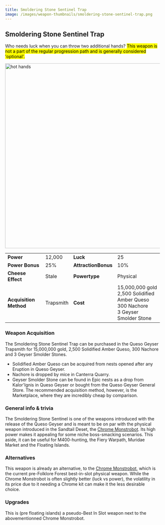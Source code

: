 ```yaml
---
title: Smoldering Stone Sentinel Trap
image: /images/weapon-thumbnails/smoldering-stone-sentinel-trap.png
---
```


## Smoldering Stone Sentinel Trap

Who needs luck when you can throw two additional hands?
<mark> This weapon is not a part of the regular progression path and is generally considered 'optional'.</mark>

<img src="/assets/images/weapons/ssst.png" alt="hot hands" width="600">

|                        |           |                     |                                                                                                |
| ---------------------- | --------- | ------------------- | ---------------------------------------------------------------------------------------------- |
| **Power**              | 12,000    | **Luck**            | 25                                                                                             |
| **Power Bonus**        | 25%       | **AttractionBonus** | 10%                                                                                            |
| **Cheese Effect**      | Stale     | **Powertype**       | Physical                                                                                       |
| **Acquisition Method** | Trapsmith | **Cost**            | 15,000,000 gold <br> 2,500 Solidified Amber Queso <br> 300 Nachore <br> 3 Geyser Smolder Stone |

### Weapon Acquisition

The Smoldering Stone Sentinel Trap can be purchased in the Queso Geyser Trapsmith for 15,000,000 gold, 2,500 Solidified Amber Queso, 300 Nachore and 3 Geyser Smolder Stones.

- Solidified Amber Queso can be acquired from nests opened after any Eruption in Queso Geyser.
- Nachore is dropped by mice in Canterra Quarry.
- Geyser Smolder Stone can be found in Epic nests as a drop from Kalor'Ignis in Queso Geyser or bought from the Queso Geyser General Store. The recommended acquisition method, however, is the Marketplace, where they are incredibly cheap by comparison.

### General info & trivia

The Smoldering Stone Sentinel is one of the weapons introduced with the release of the Queso Geyser and is meant to be on par with the physical weapon introduced in the Sandtail Deset, the [Chrome Monstrobot](/weapons/physical/cmb).
Its high power makes it appealing for some niche boss-smacking scenarios. This aside, it can be useful for M400-hunting, the Fiery Warpath, Muridae Market and the Floating Islands.

### Alternatives

This weapon is already an alternative, to the [Chrome Monstrobot](/weapons/physical/cmb), which is the current pre-Folklore Forest best-in-slot physical weapon. While the Chrome Monstrobot is often slightly better (luck vs power), the volatility in its price due to it needing a Chrome kit can make it the less desirable choice.

### Upgrades

This is (pre floating islands) a pseudo-Best In Slot weapon next to the abovementionned Chrome Monstrobot.
